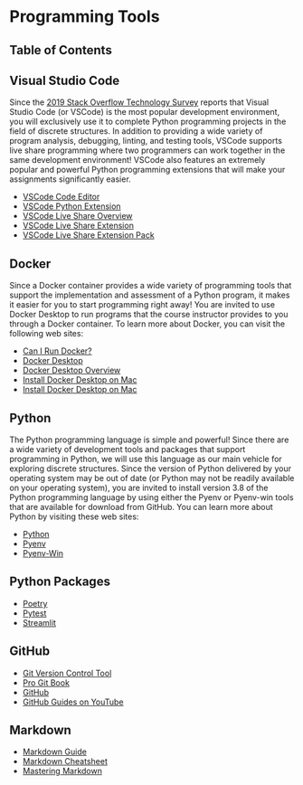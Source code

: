 # Programming Tools

## Table of Contents

## Visual Studio Code

Since the [2019 Stack Overflow Technology
Survey](https://insights.stackoverflow.com/survey/2019#technology) reports that
Visual Studio Code (or VSCode) is the most popular development environment, you
will exclusively use it to complete Python programming projects in the field of
discrete structures. In addition to providing a wide variety of program
analysis, debugging, linting, and testing tools, VSCode supports live share
programming where two programmers can work together in the same development
environment! VSCode also features an extremely popular and powerful Python
programming extensions that will make your assignments significantly easier.

  - [VSCode Code Editor](https://code.visualstudio.com/)
  - [VSCode Python Extension](https://marketplace.visualstudio.com/items?itemName=ms-python.python)
  - [VSCode Live Share Overview](https://visualstudio.microsoft.com/services/live-share/)
  - [VSCode Live Share Extension](https://marketplace.visualstudio.com/items?itemName=MS-vsliveshare.vsliveshare)
  - [VSCode Live Share Extension Pack](https://marketplace.visualstudio.com/items?itemName=MS-vsliveshare.vsliveshare-pack)

## Docker

Since a Docker container provides a wide variety of programming tools that
support the implementation and assessment of a Python program, it makes it
easier for you to start programming right away! You are invited to use Docker
Desktop to run programs that the course instructor provides to you through a
Docker container. To learn more about Docker, you can visit the following web
sites:

  - [Can I Run Docker?](https://www.cs.allegheny.edu/canirundocker/)
  - [Docker Desktop](https://www.docker.com/products/docker-desktop)
  - [Docker Desktop Overview](https://docs.docker.com/desktop/)
  - [Install Docker Desktop on Mac](https://docs.docker.com/docker-for-mac/install/)
  - [Install Docker Desktop on Mac](https://docs.docker.com/docker-for-mac/install/)

## Python

The Python programming language is simple and powerful! Since there are a wide
variety of development tools and packages that support programming in Python, we
will use this language as our main vehicle for exploring discrete structures.
Since the version of Python delivered by your operating system may be out of
date (or Python may not be readily available on your operating system), you are
invited to install version 3.8 of the Python programming language by using
either the Pyenv or Pyenv-win tools that are available for download from GitHub.
You can learn more about Python by visiting these web sites:

  - [Python](https://www.python.org/)
  - [Pyenv](https://github.com/pyenv/pyenv)
  - [Pyenv-Win](https://github.com/pyenv-win/pyenv-win)

## Python Packages


  - [Poetry](https://python-poetry.org/)
  - [Pytest](https://docs.pytest.org/en/stable/)
  - [Streamlit](https://www.streamlit.io/)

## GitHub

  - [Git Version Control Tool](https://git-scm.com/)
  - [Pro Git Book](https://git-scm.com/book/en/v2)
  - [GitHub](https://github.com/)
  - [GitHub Guides on YouTube](https://www.youtube.com/githubguides)

## Markdown

  - [Markdown Guide](https://www.markdownguide.org/)
  - [Markdown Cheatsheet](https://www.markdownguide.org/cheat-sheet/)
  - [Mastering Markdown](https://guides.github.com/features/mastering-markdown/)

